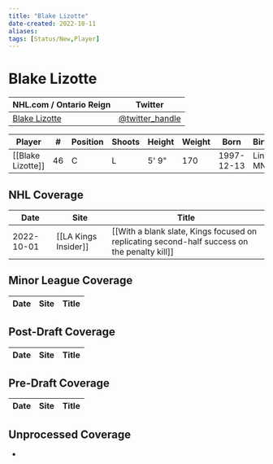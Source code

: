 ```yaml
---
title: "Blake Lizotte"
date-created: 2022-10-11
aliases: 
tags: [Status/New,Player]
---
```


# Blake Lizotte

NHL.com / Ontario Reign | Twitter
-|-
[Blake Lizotte]() | [@twitter_handle](https://twitter.com/)

Player | \# | Position | Shoots | Height | Weight | Born | Birthplace | Draft 
-|-|-|-|-|-|-|-|-
	[[Blake Lizotte]] | 46 | C | L | 5' 9" | 170 | 1997-12-13 | Lindstrom, MN, USA | 
 




## NHL  Coverage
Date | Site |  Title
---|---|---
2022-10-01 | [[LA Kings Insider]] |  [[With a blank slate, Kings focused on replicating second-half success on the penalty kill]]



## Minor League Coverage
Date | Site |  Title
---|---|---



## Post-Draft Coverage
Date | Site |  Title
---|---|---



## Pre-Draft Coverage
Date | Site |  Title
---|---|---


## Unprocessed Coverage
- 
